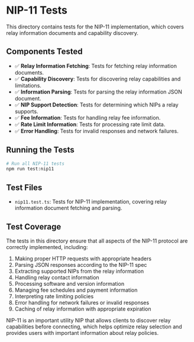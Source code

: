 # NIP-11 Tests

This directory contains tests for the NIP-11 implementation, which covers relay information documents and capability discovery.

## Components Tested

- ✅ **Relay Information Fetching**: Tests for fetching relay information documents.
- ✅ **Capability Discovery**: Tests for discovering relay capabilities and limitations.
- ✅ **Information Parsing**: Tests for parsing the relay information JSON document.
- ✅ **NIP Support Detection**: Tests for determining which NIPs a relay supports.
- ✅ **Fee Information**: Tests for handling relay fee information.
- ✅ **Rate Limit Information**: Tests for processing rate limit data.
- ✅ **Error Handling**: Tests for invalid responses and network failures.

## Running the Tests

```bash
# Run all NIP-11 tests
npm run test:nip11
```

## Test Files

- `nip11.test.ts`: Tests for NIP-11 implementation, covering relay information document fetching and parsing.

## Test Coverage

The tests in this directory ensure that all aspects of the NIP-11 protocol are correctly implemented, including:

1. Making proper HTTP requests with appropriate headers
2. Parsing JSON responses according to the NIP-11 spec
3. Extracting supported NIPs from the relay information
4. Handling relay contact information
5. Processing software and version information
6. Managing fee schedules and payment information
7. Interpreting rate limiting policies
8. Error handling for network failures or invalid responses
9. Caching of relay information with appropriate expiration

NIP-11 is an important utility NIP that allows clients to discover relay capabilities before connecting, which helps optimize relay selection and provides users with important information about relay policies. 